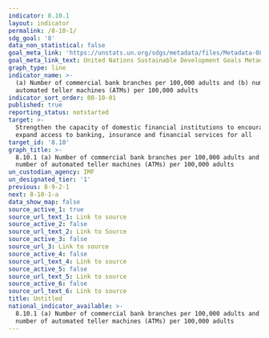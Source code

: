 ```yaml
---
indicator: 8.10.1
layout: indicator
permalink: /8-10-1/
sdg_goal: '8'
data_non_statistical: false
goal_meta_link: 'https://unstats.un.org/sdgs/metadata/files/Metadata-08-10-01.pdf'
goal_meta_link_text: United Nations Sustainable Development Goals Metadata (pdf 525kB)
graph_type: line
indicator_name: >-
  (a) Number of commercial bank branches per 100,000 adults and (b) number of
  automated teller machines (ATMs) per 100,000 adults
indicator_sort_order: 08-10-01
published: true
reporting_status: notstarted
target: >-
  Strengthen the capacity of domestic financial institutions to encourage and
  expand access to banking, insurance and financial services for all
target_id: '8.10'
graph_title: >-
  8.10.1 (a) Number of commercial bank branches per 100,000 adults and (b)
  number of automated teller machines (ATMs) per 100,000 adults
un_custodian_agency: IMF
un_designated_tier: '1'
previous: 8-9-2-1
next: 8-10-1-a
data_show_map: false
source_active_1: true
source_url_text_1: Link to source
source_active_2: false
source_url_text_2: Link to Source
source_active_3: false
source_url_3: Link to source
source_active_4: false
source_url_text_4: Link to source
source_active_5: false
source_url_text_5: Link to source
source_active_6: false
source_url_text_6: Link to source
title: Untitled
national_indicator_available: >-
  8.10.1 (a) Number of commercial bank branches per 100,000 adults and (b)
  number of automated teller machines (ATMs) per 100,000 adults
---
```

